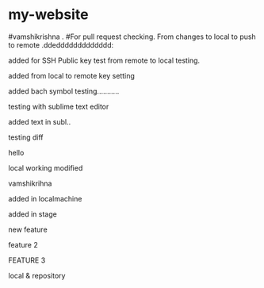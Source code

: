 # my-website

#vamshikrishna .
#For pull request checking.
From changes to local to push to remote .ddeddddddddddddd:

added for SSH Public key test from remote to local testing.

added from local to remote key setting

added bach symbol testing...........


testing with sublime text editor


added text in subl..

testing diff 

hello

local working modified

vamshikrihna 

added in localmachine 

added in stage

new feature

feature 2

FEATURE 3

local & repository
